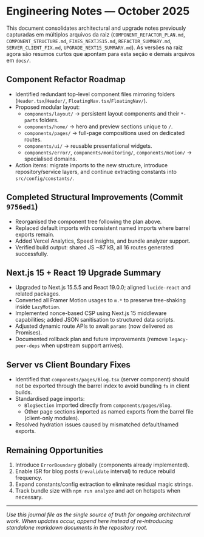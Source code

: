 # Engineering Notes — October 2025

This document consolidates architectural and upgrade notes previously capturadas em múltiplos arquivos da raiz (`COMPONENT_REFACTOR_PLAN.md`, `COMPONENT_STRUCTURE.md`, `FIXES_NEXTJS15.md`, `REFACTOR_SUMMARY.md`, `SERVER_CLIENT_FIX.md`, `UPGRADE_NEXT15_SUMMARY.md`). As versões na raiz agora são resumos curtos que apontam para esta seção e demais arquivos em `docs/`.

## Component Refactor Roadmap
- Identified redundant top-level component files mirroring folders (`Header.tsx`/`Header/`, `FloatingNav.tsx`/`FloatingNav/`).
- Proposed modular layout:
  - `components/layout/` → persistent layout components and their `*-parts` folders.
  - `components/home/` → hero and preview sections unique to `/`.
  - `components/pages/` → full-page compositions used on dedicated routes.
  - `components/ui/` → reusable presentational widgets.
  - `components/error/`, `components/monitoring/`, `components/motion/` → specialised domains.
- Action items: migrate imports to the new structure, introduce repository/service layers, and continue extracting constants into `src/config/constants/`.

## Completed Structural Improvements (Commit `9756ed1`)
- Reorganised the component tree following the plan above.
- Replaced default imports with consistent named imports where barrel exports remain.
- Added Vercel Analytics, Speed Insights, and bundle analyzer support.
- Verified build output: shared JS ~87 kB, all 16 routes generated successfully.

## Next.js 15 + React 19 Upgrade Summary
- Upgraded to Next.js 15.5.5 and React 19.0.0; aligned `lucide-react` and related packages.
- Converted all Framer Motion usages to `m.*` to preserve tree-shaking inside `LazyMotion`.
- Implemented nonce-based CSP using Next.js 15 middleware capabilities; added JSON sanitisation to structured data scripts.
- Adjusted dynamic route APIs to await `params` (now delivered as Promises).
- Documented rollback plan and future improvements (remove `legacy-peer-deps` when upstream support arrives).

## Server vs Client Boundary Fixes
- Identified that `components/pages/Blog.tsx` (server component) should not be exported through the barrel index to avoid bundling `fs` in client builds.
- Standardised page imports:
  - `BlogSection` imported directly from `components/pages/Blog`.
  - Other page sections imported as named exports from the barrel file (client-only modules).
- Resolved hydration issues caused by mismatched default/named exports.

## Remaining Opportunities
1. Introduce `ErrorBoundary` globally (components already implemented).
2. Enable ISR for blog posts (`revalidate` interval) to reduce rebuild frequency.
3. Expand constants/config extraction to eliminate residual magic strings.
4. Track bundle size with `npm run analyze` and act on hotspots when necessary.

---
*Use this journal file as the single source of truth for ongoing architectural work. When updates occur, append here instead of re-introducing standalone markdown documents in the repository root.*
